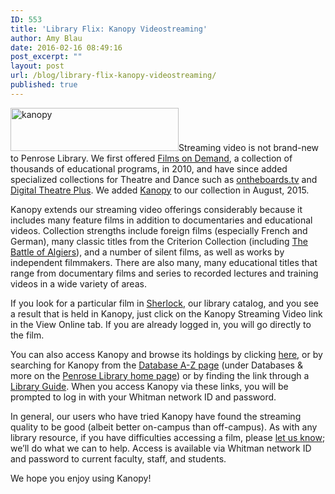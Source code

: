 ```yaml
---
ID: 553
title: 'Library Flix: Kanopy Videostreaming'
author: Amy Blau
date: 2016-02-16 08:49:16
post_excerpt: ""
layout: post
url: /blog/library-flix-kanopy-videostreaming/
published: true
---
```

<a href="https://library.whitman.edu/blog/wp-content/uploads/sites/4/2016/02/kanopy.png" rel="attachment wp-att-554"><img class="alignnone size-full wp-image-554" src="https://library.whitman.edu/blog/wp-content/uploads/sites/4/2016/02/kanopy.png" alt="kanopy" width="269" height="69" /></a>Streaming video is not brand-new to Penrose Library. We first offered <a href="http://ezproxy.whitman.edu:2048/login?url=http://digital.films.com/portalplaylists.aspx?cid=1637&amp;aid=7745">Films on Demand</a>, a collection of thousands of educational programs, in 2010, and have since added specialized collections for Theatre and Dance such as <a href="http://ezproxy.whitman.edu:2048/login?url=http://www.ontheboards.tv/">ontheboards.tv</a> and <a href="http://ezproxy.whitman.edu:2048/login?url=http://www.digitaltheatreplus.com">Digital Theatre Plus</a>. We added <a href="http://ezproxy.whitman.edu:2048/login?url=https://whitman.kanopystreaming.com">Kanopy</a> to our collection in August, 2015.

Kanopy extends our streaming video offerings considerably because it includes many feature films in addition to documentaries and educational videos. Collection strengths include foreign films (especially French and German), many classic titles from the Criterion Collection (including <a href="http://ezproxy.whitman.edu:2048/login?url=https://whitman.kanopystreaming.com/video/battle-algiers-0">The Battle of Algiers</a>), and a number of silent films, as well as works by independent filmmakers. There are also many, many educational titles that range from documentary films and series to recorded lectures and training videos in a wide variety of areas.

If you look for a particular film in <a href="http://sherlock.whitman.edu/">Sherlock</a>, our library catalog, and you see a result that is held in Kanopy, just click on the Kanopy Streaming Video link in the View Online tab. If you are already logged in, you will go directly to the film.

You can also access Kanopy and browse its holdings by clicking <a href="http://ezproxy.whitman.edu:2048/login?url=https://whitman.kanopystreaming.com">here</a>, or by searching for Kanopy from the <a href="https://library.whitman.edu/database-a-z/">Database A-Z page</a> (under Databases &amp; more on the <a href="http://library.whitman.edu/">Penrose Library home page</a>) or by finding the link through a <a href="https://library.whitman.edu/subject-guides/">Library Guide</a>. When you access Kanopy via these links, you will be prompted to log in with your Whitman network ID and password.

In general, our users who have tried Kanopy have found the streaming quality to be good (albeit better on-campus than off-campus). As with any library resource, if you have difficulties accessing a film, please <a href="https://library.whitman.edu/contact-a-librarian/">let us know</a>; we’ll do what we can to help. Access is available via Whitman network ID and password to current faculty, staff, and students.

We hope you enjoy using Kanopy!

&nbsp;